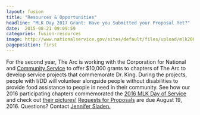 ```yaml
---
layout: fusion
title: "Resources & Opportunities"
headline: "MLK Day 2017 Grant: Have you Submitted your Proposal Yet?"
date:  2015-08-21 09:09:59
categories: fusion-resources
image: http://www.nationalservice.gov/sites/default/files/upload/mlk2005_noline.jpg
pageposition: first
---
```

For the second year, The Arc is working with the Corporation for National and <a href="http://www.nationalservice.gov/about">Community Service</a> to offer $10,000 grants to chapters of The Arc to develop service projects that commemorate Dr. King. During the projects, people with I/DD will volunteer alongside people without disabilities to provide food assistance to people in need in their community. See how our 2016 participating chapters commemorated the <a href="http://blog.thearc.org/2016/03/01/chapters-commemorate-martin-luther-king-jr-day-of-service-and-improve-disability-inclusion-across-america/">2016 MLK Day of Service</a> and check out <a href="https://www.facebook.com/thearcus/photos/?tab=album&album_id=10154832141607715">their pictures!</a> <a href="http://www.thearc.org/file/2017-MLK-Day-of-Service-RFP.pdf">Requests for Proposals</a> are due August 19, 2016. Questions? Contact <a href="mailto:Sladen@thearc.org">Jennifer Sladen.</a> 